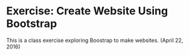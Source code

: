 # Exercise: Create Website Using Bootstrap
This is a class exercise exploring Boostrap to make websites. (April 22, 2016)
